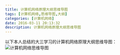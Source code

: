 ```yaml
---
title: 计算机网络原理大纲思维导图
tags: [计算机网络,思维导图,大纲]
categories: [计算机网络]
date: 2016-03-11 20:13:32
description: 计算机网络原理大纲思维导图
---
```

以下本人总结的大三学习的计算机网络原理大纲思维导图：
![计算机网络思维导图](1.png)